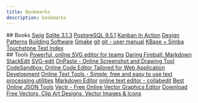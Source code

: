 ```yaml
---
title: Bookmarks
description: bookmarks
---
```


<div class="href">
## Books
    <a href="/ebooks/swig/Sections.html">Swig</a>
    <a href="/ebooks/sqlite-doc-3130000/index.html">Sqlite 3.1.3</a>
    <a href="/ebooks/postgresql-9.5.1/index.html">PostgreSQL 9.5.1</a>
    <a href="/ebooks/KanbanInAction/index.html">Kanban In Action</a>
    <a href="/ebooks/designpatterns/contfso.htm">Design Patterns</a>
    <a href="/ebooks/sw-build/index.html">Building Software</a>
    <a href="/ebooks/make/index.html">Gmake</a>
    <a href="/ebooks/git/git.html">git</a>
    <a href="/ebooks/git/user-manual.html">git - user manual</a>
    <a href="/ebooks/kbase">KBase + Simba</a>
    <a href="http://srv-debian9-01.lakes.ad:3100/case.html">Touchstone Test Index</a>
</div>

<div class='href'>
## Tools
<a href="https://vecta.io/">Powerful, online SVG editor for teams</a>
<a href="https://daringfireball.net/projects/markdown/">Daring Fireball: Markdown</a>
<a href="https://stackedit.io/app#">StackEdit</a>
<a href="https://svg-edit.github.io/svgedit/releases/svg-edit-2.8.1/svg-editor.html">SVG-edit</a>
<a href="https://onpaste.com/">OnPaste - Online Screenshot and Drawing Tool</a>
<a href="https://codesandbox.io/">CodeSandbox: Online Code Editor Tailored for Web Application Development</a>
<a href="https://onlinetexttools.com/">Online Text Tools - Simple, free and easy to use text processing utilities</a>
<a href="https://jbt.github.io/markdown-editor/">Markdown Editor</a>
<a href="http://collabedit.com/">online text editor - collabedit</a>
<a href="https://codebeautify.org/json-tools">Best Online JSON Tools</a>
<a href="https://vectr.com/">Vectr - Free Online Vector Graphics Editor</a>
<a href="https://www.vecteezy.com/">Download Free Vectors, Clip Art Designs, Vector Images &amp; Icons</a>
</div>
